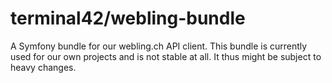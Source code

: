 # terminal42/webling-bundle

A Symfony bundle for our webling.ch API client.
This bundle is currently used for our own projects and is not stable at all.
It thus might be subject to heavy changes.

